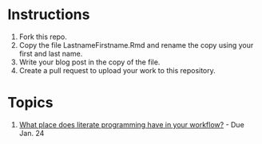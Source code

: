 # Instructions

1. Fork this repo. 
2. Copy the file LastnameFirstname.Rmd and rename the copy using your first and last name.
3. Write your blog post in the copy of the file.
4. Create a pull request to upload your work to this repository.

# Topics

1. [What place does literate programming have in your workflow?](https://github.com/stat585-at-ISU/blog/blob/master/01/LastnameFirstname.Rmd) - Due Jan. 24
